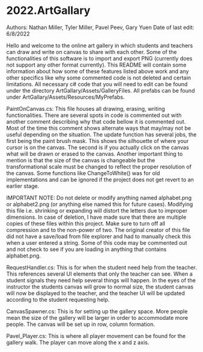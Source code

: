 # 2022.ArtGallary
Authors: Nathan Miller, Tyler Miller, Pavel Peev, Gary Yuen
Date of last edit: 6/8/2022

Hello and welcome to the online art gallery in which students and teachers can draw and write on canvas to share with each other.
Some of the functionalities of this software is to import and export PNG (currently does not support any other format currently).
This README will contain some information about how some of these features listed above work and any other specifics like
why some commented code is not deleted and certain limitations. All necessary c# code that you will need to edit can be found
under the directory ArtGallary/Assets/GalleryFiles. All prefabs can be found under ArtGallary/Assets/Resources/MyPrefabs.

PaintOnCanvas.cs:
This file houses all drawing, erasing, writing functionalities. There are several spots in code is commented out with another
comment describing why that code bellow it is commented out. Most of the time this comment shows alternate ways that 
may/may not be useful depending on the situation. The update function has several jobs, the first being the paint brush mask.
This shows the silhouette of where your cursor is on the canvas. The second is if you actually click on the canvas what will
be drawn or erased to the canvas. Another important thing to mention is that the size of the canvas is changeable but the
transformational scale must be changed to reflect the proper resolution of the canvas. Some functions like ChangeToWhite()
was for old implementations and can be ignored if the project does not get revert to an earlier stage.

IMPORTANT NOTE: Do not delete or modify anything named alphabet.png or alphabet2.png (or anything else named this for future cases).
Modifying this file i.e. shrinking or expanding will distort the letters due to improper dimensions. In case of deletion,
I have made sure that there are multiple copies of these files within this project. Make sure to turn off all compression and
to the non-power of two. The original creator of this file did not have a save/load from file explorer and had to manually
check this when a user entered a string. Some of this code may be commented out and not check to see if you are loading in
anything that contains alphabet.png.

RequestHandler.cs:
This is for when the student need help from the teacher. This references several UI elements that only the teacher can see. When a
student signals they need help several things will happen. In the eyes of the instructor the students canvas will grow to normal size,
the student canvas will now be displayed to the teacher, and the teacher UI will be updated according to the student requesting
help.

CanvasSpawner.cs:
This is for setting up the gallery space. More people mean the size of the gallery will be larger in order to accommodate more people.
The canvas will be set up in row, column formation.

Pavel_Player.cs:
This is where all player movement can be found for the gallery walk. The player can move along the x and z axis.

